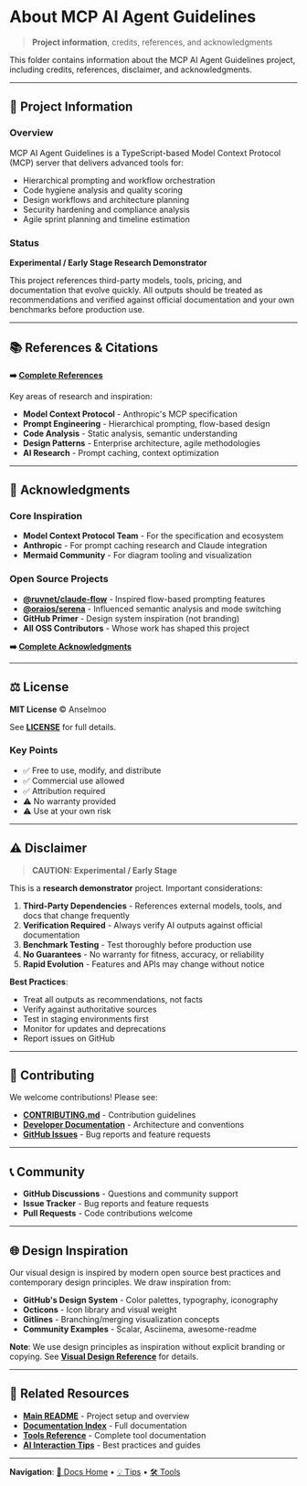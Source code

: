 # About MCP AI Agent Guidelines

> **Project information**, credits, references, and acknowledgments

This folder contains information about the MCP AI Agent Guidelines project, including credits, references, disclaimer, and acknowledgments.

---

## 📄 Project Information

### Overview

MCP AI Agent Guidelines is a TypeScript-based Model Context Protocol (MCP) server that delivers advanced tools for:

- Hierarchical prompting and workflow orchestration
- Code hygiene analysis and quality scoring
- Design workflows and architecture planning
- Security hardening and compliance analysis
- Agile sprint planning and timeline estimation

### Status

**Experimental / Early Stage Research Demonstrator**

This project references third-party models, tools, pricing, and documentation that evolve quickly. All outputs should be treated as recommendations and verified against official documentation and your own benchmarks before production use.

---

## 📚 References & Citations

**➡️ [Complete References](../REFERENCES.md)**

Key areas of research and inspiration:

- **Model Context Protocol** - Anthropic's MCP specification
- **Prompt Engineering** - Hierarchical prompting, flow-based design
- **Code Analysis** - Static analysis, semantic understanding
- **Design Patterns** - Enterprise architecture, agile methodologies
- **AI Research** - Prompt caching, context optimization

---

## 🙏 Acknowledgments

### Core Inspiration

- **Model Context Protocol Team** - For the specification and ecosystem
- **Anthropic** - For prompt caching research and Claude integration
- **Mermaid Community** - For diagram tooling and visualization

### Open Source Projects

- **[@ruvnet/claude-flow](https://github.com/ruvnet/claude-flow)** - Inspired flow-based prompting features
- **[@oraios/serena](https://github.com/oraios/serena)** - Influenced semantic analysis and mode switching
- **GitHub Primer** - Design system inspiration (not branding)
- **All OSS Contributors** - Whose work has shaped this project

**➡️ [Complete Acknowledgments](../REFERENCES.md#acknowledgments)**

---

## ⚖️ License

**MIT License** © Anselmoo

See **[LICENSE](../../LICENSE)** for full details.

### Key Points

- ✅ Free to use, modify, and distribute
- ✅ Commercial use allowed
- ✅ Attribution required
- ⚠️ No warranty provided
- ⚠️ Use at your own risk

---

## ⚠️ Disclaimer

> **CAUTION: Experimental / Early Stage**

This is a **research demonstrator** project. Important considerations:

1. **Third-Party Dependencies** - References external models, tools, and docs that change frequently
2. **Verification Required** - Always verify AI outputs against official documentation
3. **Benchmark Testing** - Test thoroughly before production use
4. **No Guarantees** - No warranty for fitness, accuracy, or reliability
5. **Rapid Evolution** - Features and APIs may change without notice

**Best Practices**:

- Treat all outputs as recommendations, not facts
- Verify against authoritative sources
- Test in staging environments first
- Monitor for updates and deprecations
- Report issues on GitHub

---

## 🤝 Contributing

We welcome contributions! Please see:

- **[CONTRIBUTING.md](../../CONTRIBUTING.md)** - Contribution guidelines
- **[Developer Documentation](../README.md#developer-documentation)** - Architecture and conventions
- **[GitHub Issues](https://github.com/Anselmoo/mcp-ai-agent-guidelines/issues)** - Bug reports and feature requests

---

## 📞 Community

- **GitHub Discussions** - Questions and community support
- **Issue Tracker** - Bug reports and feature requests
- **Pull Requests** - Code contributions welcome

---

## 🌐 Design Inspiration

Our visual design is inspired by modern open source best practices and contemporary design principles. We draw inspiration from:

- **GitHub's Design System** - Color palettes, typography, iconography
- **Octicons** - Icon library and visual weight
- **Gitlines** - Branching/merging visualization concepts
- **Community Examples** - Scalar, Asciinema, awesome-readme

**Note**: We use design principles as inspiration without explicit branding or copying. See **[Visual Design Reference](./internal/VISUAL_DESIGN_REFERENCE.md)** for details.

---

## 🔗 Related Resources

- **[Main README](../../README.md)** - Project setup and overview
- **[Documentation Index](../README.md)** - Full documentation
- **[Tools Reference](../TOOLS_REFERENCE.md)** - Complete tool documentation
- **[AI Interaction Tips](../tips/)** - Best practices and guides

---

**Navigation**: [📁 Docs Home](../README.md) • [💡 Tips](../tips/) • [🛠️ Tools](../tools/)
